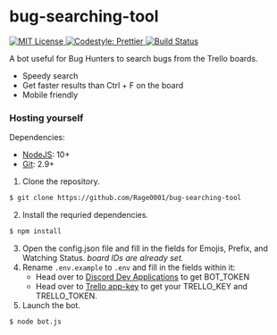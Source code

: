 # bug-searching-tool

<p>
  <a href="./LICENSE">
    <img alt="MIT License" src="https://img.shields.io/badge/License-MIT-yellow.svg">
  </a>
    <a href="https://prettier.io/">
    <img alt="Codestyle: Prettier" src="https://img.shields.io/badge/codestyle-prettier-ff69b4.svg">
  </a>
    </a>
    <a href="https://travis-ci.com/Rage0001/bug-searching-tool">
    <img alt="Build Status" src="https://travis-ci.com/Rage0001/bug-searching-tool.svg?branch=master">
  </a>
</p>

A bot useful for Bug Hunters to search bugs from the Trello boards.

- Speedy search
- Get faster results than Ctrl + F on the board
- Mobile friendly

### Hosting yourself

Dependencies:

- [NodeJS](https://nodejs.org/en/): 10+
- [Git](https://git-scm.com/downloads): 2.9+

1. Clone the repository.

```sh
$ git clone https://github.com/Rage0001/bug-searching-tool
```

2. Install the requried dependencies.

```sh
$ npm install
```

3. Open the config.json file and fill in the fields for Emojis, Prefix, and Watching Status. _board IDs are already set._
4. Rename `.env.example` to `.env` and fill in the fields within it:
   - Head over to [Discord Dev Applications](https://discordapp.com/developers/applications/) to get BOT_TOKEN
   - Head over to [Trello app-key](https://trello.com/app-key) to get your TRELLO_KEY and TRELLO_TOKEN.
5. Launch the bot.

```sh
$ node bot.js
```

